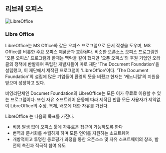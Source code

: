 ## 리브레 오피스

![LibreOffice](https://logosinside.com/uploads/posts/2016-09/libreoffice-logo.png)

### Libre Office

LibreOffice는 MS Office와 같은 오피스 프로그램으로 문서 작성을 도우며, MS Office를 비롯한 주요 오피스 제품군과 호환된다. 비슷한 오픈소스 오피스 프로그램인 '오픈 오피스' 프로그램과 한때는 맥락을 같이 했지만 '오픈 오피스'의 후원 기업인 오라클의 정책에 반발하여 독립한 개발자들이 따로 재단 'The Document Foundation'을 설립했고, 이 재단에서 제작된 프로그램이 'LibreOffice'이다. 'The Document Foundation'의 설립에 많은 기업들이 환영의 뜻을 비췄고 현재는 '캐노니컬'의 지원을 받으며 성장하고 있다.

비영리단체인 Documet Foundation의 LibreOffice는 모든 이가 무료로 이용할 수 있는 프로그램이다. 또한 자유 소프트웨어 운동에 따라 제작된 만큼 모든 사용자가 제약없이 LibreOffice의 수정, 복제, 배포에 대한 자유를 가진다.

LibreOffice 는 다음의 목표를 가진다.

* 비용 발생 없이 오피스 툴에 자유로운 접근이 가능하도록 한다
* 번역과 문서화를 수월하게 하며 모든 언어를 지원하는 소프트웨어
* 개방적이고 투명한 동료평가 과정을 통한 오픈소스 및 자유 소프트웨어의 창조, 발전의 촉진과 적극적 참여 유도



